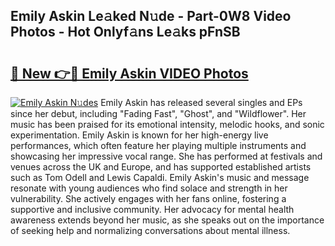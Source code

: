 ## Emily Askin Le𝚊ked N𝚞de - Part-0W8 Video Photos - Hot Onlyf𝚊ns Le𝚊ks pFnSB

# <h2><a href="http://ac13284.deff.icu/?id=Emily+Askin">🔗 New 👉🔴 Emily Askin VIDEO Photos</a></h2>

[![Emily Askin N𝚞des](https://i.imgur.com/rIISA9y.gif)](http://ac13284.deff.icu/?id=Emily+Askin)
Emily Askin has released several singles and EPs since her debut, including "Fading Fast", "Ghost", and "Wildflower". Her music has been praised for its emotional intensity, melodic hooks, and sonic experimentation. Emily Askin is known for her high-energy live performances, which often feature her playing multiple instruments and showcasing her impressive vocal range. She has performed at festivals and venues across the UK and Europe, and has supported established artists such as Tom Odell and Lewis Capaldi. Emily Askin's music and message resonate with young audiences who find solace and strength in her vulnerability. She actively engages with her fans online, fostering a supportive and inclusive community. Her advocacy for mental health awareness extends beyond her music, as she speaks out on the importance of seeking help and normalizing conversations about mental illness.
